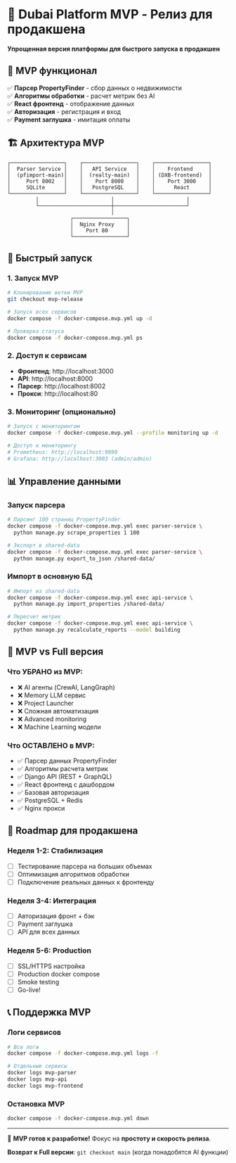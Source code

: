 # 🚀 Dubai Platform MVP - Релиз для продакшена

**Упрощенная версия платформы для быстрого запуска в продакшен**

## 🎯 MVP функционал

✅ **Парсер PropertyFinder** - сбор данных о недвижимости  
✅ **Алгоритмы обработки** - расчет метрик без AI  
✅ **React фронтенд** - отображение данных  
✅ **Авторизация** - регистрация и вход  
✅ **Payment заглушка** - имитация оплаты  

## 🏗️ Архитектура MVP

```
┌─────────────────┐    ┌─────────────────┐    ┌─────────────────┐
│  Parser Service │    │   API Service   │    │    Frontend     │
│  (pfimport-main)│    │  (realty-main)  │    │ (DXB-frontend)  │
│     Port 8002   │    │    Port 8000    │    │    Port 3000    │
│     SQLite      │    │   PostgreSQL    │    │      React      │
└─────────────────┘    └─────────────────┘    └─────────────────┘
         │                       │                       │
         └───────────────────────┼───────────────────────┘
                                 │
                    ┌─────────────────┐
                    │  Nginx Proxy    │
                    │    Port 80      │
                    └─────────────────┘
```

## 🚀 Быстрый запуск

### 1. Запуск MVP
```bash
# Клонирование ветки MVP
git checkout mvp-release

# Запуск всех сервисов
docker compose -f docker-compose.mvp.yml up -d

# Проверка статуса
docker compose -f docker-compose.mvp.yml ps
```

### 2. Доступ к сервисам
- **Фронтенд**: http://localhost:3000
- **API**: http://localhost:8000  
- **Парсер**: http://localhost:8002
- **Прокси**: http://localhost:80

### 3. Мониторинг (опционально)
```bash
# Запуск с мониторингом
docker compose -f docker-compose.mvp.yml --profile monitoring up -d

# Доступ к мониторингу
# Prometheus: http://localhost:9090
# Grafana: http://localhost:3003 (admin/admin)
```

## 📊 Управление данными

### Запуск парсера
```bash
# Парсинг 100 страниц PropertyFinder
docker compose -f docker-compose.mvp.yml exec parser-service \
  python manage.py scrape_properties 1 100

# Экспорт в shared-data
docker compose -f docker-compose.mvp.yml exec parser-service \
  python manage.py export_to_json /shared-data/
```

### Импорт в основную БД  
```bash
# Импорт из shared-data
docker compose -f docker-compose.mvp.yml exec api-service \
  python manage.py import_properties /shared-data/

# Пересчет метрик
docker compose -f docker-compose.mvp.yml exec api-service \
  python manage.py recalculate_reports --model building
```

## 🔧 MVP vs Full версия

### Что УБРАНО из MVP:
- ❌ AI агенты (CrewAI, LangGraph)
- ❌ Memory LLM сервис  
- ❌ Project Launcher
- ❌ Сложная автоматизация
- ❌ Advanced monitoring
- ❌ Machine Learning модели

### Что ОСТАВЛЕНО в MVP:
- ✅ Парсер данных PropertyFinder
- ✅ Алгоритмы расчета метрик  
- ✅ Django API (REST + GraphQL)
- ✅ React фронтенд с дашбордом
- ✅ Базовая авторизация
- ✅ PostgreSQL + Redis
- ✅ Nginx прокси

## 🎯 Roadmap для продакшена

### Неделя 1-2: Стабилизация
- [ ] Тестирование парсера на больших объемах
- [ ] Оптимизация алгоритмов обработки
- [ ] Подключение реальных данных к фронтенду

### Неделя 3-4: Интеграция  
- [ ] Авторизация фронт + бэк
- [ ] Payment заглушка
- [ ] API для всех данных

### Неделя 5-6: Production
- [ ] SSL/HTTPS настройка
- [ ] Production docker compose
- [ ] Smoke testing
- [ ] Go-live!

## 📞 Поддержка MVP

### Логи сервисов
```bash
# Все логи
docker compose -f docker-compose.mvp.yml logs -f

# Отдельные сервисы
docker logs mvp-parser
docker logs mvp-api  
docker logs mvp-frontend
```

### Остановка MVP
```bash
docker compose -f docker-compose.mvp.yml down
```

---

🎉 **MVP готов к разработке!** Фокус на **простоту и скорость релиза**.

**Возврат к Full версии**: `git checkout main` (когда понадобятся AI функции)